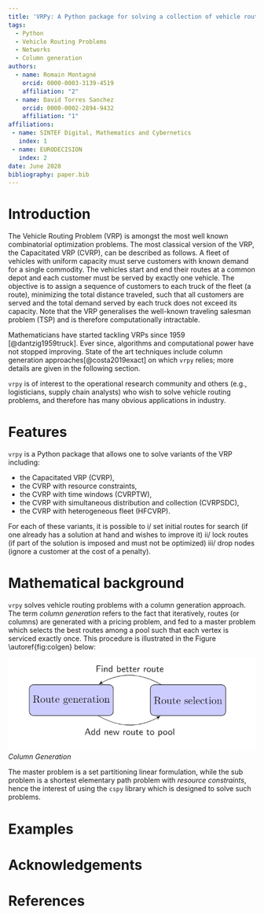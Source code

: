```yaml
---
title: 'VRPy: A Python package for solving a collection of vehicle routing problems'
tags:
  - Python
  - Vehicle Routing Problems
  - Networks
  - Column generation
authors:
  - name: Romain Montagné
    orcid: 0000-0003-3139-4519
    affiliation: "2"
  - name: David Torres Sanchez
    orcid: 0000-0002-2894-9432
    affiliation: "1"
affiliations:
 - name: SINTEF Digital, Mathematics and Cybernetics
   index: 1
 - name: EURODECISION
   index: 2
date: June 2020
bibliography: paper.bib
---
```


# Introduction

The Vehicle Routing Problem (VRP) is amongst the most well known combinatorial optimization problems. The most classical version of the VRP, the Capacitated VRP (CVRP), can be described as follows. A fleet of vehicles with uniform capacity must serve customers with known demand for a single commodity.
The vehicles start and end their routes at a common depot and each customer must be served by exactly one vehicle.
The objective is to assign a sequence of customers to each truck of the fleet (a route), minimizing the total distance traveled, such that all customers are served and the total demand served by each truck does not exceed its capacity. Note that the VRP generalises the well-known traveling salesman problem (TSP) and is therefore computationally intractable.

Mathematicians have started tackling VRPs since 1959 [@dantzig1959truck]. Ever since, algorithms and computational power have not stopped improving. State of the art techniques include column generation approaches[@costa2019exact] on which ``vrpy`` relies; more details are given in the following section.

``vrpy`` is of interest to the operational research community and others (e.g., logisticians, supply chain analysts) who wish to solve vehicle routing problems, and therefore has many obvious applications in industry.


# Features

``vrpy`` is a Python package that allows one to solve variants of the VRP including:

-   the Capacitated VRP (CVRP),
-   the CVRP with resource constraints,
-   the CVRP with time windows (CVRPTW),
-   the CVRP with simultaneous distribution and collection (CVRPSDC),
-   the CVRP with heterogeneous fleet (HFCVRP).


For each of these variants, it is possible to i/ set initial routes for search (if one already has a solution at hand and wishes to improve it) ii/ lock routes (if part of the solution is imposed and must not be optimized) iii/ drop nodes (ignore a customer at the cost of a penalty).

# Mathematical background

``vrpy`` solves vehicle routing problems with a column generation approach. The term *column generation* refers to the fact that iteratively, routes (or columns) are generated with a pricing problem, and fed to a master problem which selects the best routes among a pool such that each vertex is serviced exactly once. This procedure is illustrated in the Figure \autoref{fig:colgen} below:

![Column Generation.\label{fig:colgen}](colgen.png)
*Column Generation*

The master problem is a set partitioning linear formulation, while the sub problem is a shortest elementary path problem with *resource constraints*, hence the interest of using the ``cspy`` library which is designed to solve such problems.

# Examples

<!---
The package has been used in the following examples:

- [`vrpy`](https://github.com/Kuifje02/vrpy) : vehicle routing framework which solves different variants of the vehicle routing problem (including capacity constraints and time-windows) using column generation. The framework has been tested on standard vehicle routing instances.
- [`cgar`](https://github.com/torressa/cspy/tree/master/examples/cgar) : Complex example using column generation applied to the aircraft recovery problem.
- [`jpath`](https://github.com/torressa/cspy/tree/master/examples/jpath) : Simple example showing the necessary graph adaptations and the use of custom resource extension functions.
-->

# Acknowledgements


# References